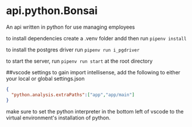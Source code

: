 # api.python.Bonsai
An api written in python for use managing employees

to install dependencies create a .venv folder andd then run ```pipenv install```

to install the postgres driver run ```pipenv run i_pgdriver```

to start the server, run ```pipenv run start``` at the root directory


##vscode settings
to gain import intellisense, add the following to either your local or global settings.json

```json
{
  "python.analysis.extraPaths":["app","app/main"]
}
```

make sure to set the python interpreter in the bottom left of vscode to the virtual environment's installation of python.
